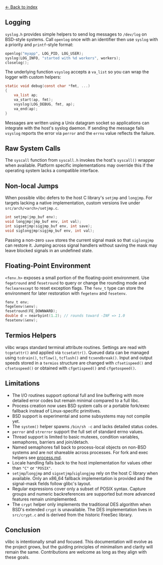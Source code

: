 [← Back to index](index.md)

## Logging

`syslog.h` provides simple helpers to send log messages to `/dev/log` on
BSD-style systems. Call `openlog` once with an identifier then use `syslog`
with a priority and `printf`-style format:

```c
openlog("myapp", LOG_PID, LOG_USER);
syslog(LOG_INFO, "started with %d workers", workers);
closelog();
```

The underlying function `vsyslog` accepts a `va_list` so you can wrap the
logger with custom helpers:

```c
static void debug(const char *fmt, ...)
{
    va_list ap;
    va_start(ap, fmt);
    vsyslog(LOG_DEBUG, fmt, ap);
    va_end(ap);
}
```

Messages are written using a Unix datagram socket so applications can integrate
with the host's syslog daemon. If sending the message fails `vsyslog` reports
the error via `perror` and the `errno` value reflects the failure.

## Raw System Calls

The `syscall` function from `syscall.h` invokes the host's `syscall()`
wrapper when available. Platform specific implementations may override
this if the operating system lacks a compatible interface.

## Non-local Jumps

When possible vlibc defers to the host C library's `setjmp` and `longjmp`.
For targets lacking a native implementation, custom versions live under
`src/arch/<arch>/setjmp.c`.

```c
int setjmp(jmp_buf env);
void longjmp(jmp_buf env, int val);
int sigsetjmp(sigjmp_buf env, int save);
void siglongjmp(sigjmp_buf env, int val);
```

Passing a non-zero `save` stores the current signal mask so that
`siglongjmp` can restore it.  Jumping across signal handlers without
saving the mask may leave blocked signals in an undefined state.

## Floating-Point Environment

`<fenv.h>` exposes a small portion of the floating-point environment. Use
`fegetround` and `fesetround` to query or change the rounding mode and
`feclearexcept` to reset exception flags. The `fenv_t` type can store the
environment for later restoration with `fegetenv` and `fesetenv`.

```c
fenv_t env;
fegetenv(&env);
fesetround(FE_DOWNWARD);
double d = nearbyint(1.2); // rounds toward -INF => 1.0
fesetenv(&env);
```

## Termios Helpers

vlibc wraps standard terminal attribute routines.  Settings are read with
`tcgetattr()` and applied via `tcsetattr()`.  Queued data can be managed using
`tcdrain()`, `tcflow()`, `tcflush()` and `tcsendbreak()`.  Input and output
speeds stored in a `termios` structure are changed with `cfsetispeed()` and
`cfsetospeed()` or obtained with `cfgetispeed()` and `cfgetospeed()`.

## Limitations

 - The I/O routines support optional full and line buffering with more
   detailed error codes but remain minimal compared to a full libc.
 - Process creation now uses BSD system calls or a portable fork/exec
   fallback instead of Linux-specific primitives.
 - BSD support is experimental and some subsystems may not compile yet.
 - The `system()` helper spawns `/bin/sh -c` and lacks detailed status
   codes.
 - `perror` and `strerror` support the full set of standard errno values.
- Thread support is limited to basic mutexes, condition variables,
  semaphores, barriers and join/detach.
- Named semaphores fall back to process-local objects on non-BSD systems and are
  not shareable across processes. For fork and exec helpers see
  [process.md](process.md).
- Locale handling falls back to the host implementation for values other
  than `"C"` or `"POSIX"`.
- `setjmp`/`longjmp` and `sigsetjmp`/`siglongjmp` rely on the host C library
  when available. Only an x86_64 fallback implementation is provided and
  the signal-mask fields follow glibc's layout.
- Regular expressions cover only a subset of POSIX syntax. Capture
  groups and numeric backreferences are supported but more advanced
  features remain unimplemented.
- The `crypt` helper only implements the traditional DES algorithm when
  BSD's extended `crypt` is unavailable. The DES implementation lives in
  `src/crypt.c` and is derived from the historic FreeSec library.

## Conclusion

vlibc is intentionally small and focused. This documentation will evolve as the project grows, but the guiding principles of minimalism and clarity will remain the same. Contributions are welcome as long as they align with these goals.
